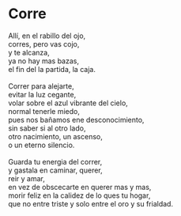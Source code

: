 # Corre
Allí, en el rabillo del ojo,</br>
corres, pero vas cojo,</br>
y te alcanza,</br>
ya no hay mas bazas,</br>
el fin del la partida, la caja.</br>
</br>
Correr para alejarte,</br>
evitar la luz cegante,</br>
volar sobre el azul vibrante del cielo,</br>
normal tenerle miedo,</br>
pues nos bañamos ene desconocimiento,</br>
sin saber si al otro lado,</br>
otro nacimiento, un ascenso,</br>
o un eterno silencio.</br>
</br>
Guarda tu energia del correr,</br>
y gastala en caminar, querer,</br>
reir y amar,</br>
en vez de obscecarte en querer mas y mas,</br>
morir feliz en la calidez de lo ques tu hogar,</br>
que no entre triste y solo entre el oro y su frialdad.</br>
